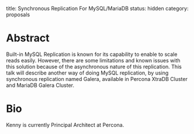 title: Synchronous Replication For MySQL/MariaDB
status: hidden
category: proposals


# Abstract

Built-in MySQL Replication is known for its capability to enable to scale reads easily. However, there are some limitations and known issues with this solution because of the asynchronous nature of this replication. This talk will describe another way of doing MySQL replication, by using synchronous replication named Galera, available in Percona XtraDB Cluster and MariaDB Galera Cluster.


# Bio

Kenny is currently Principal Architect at Percona.


